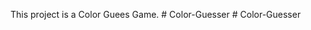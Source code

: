 This project is a Color Guees Game.
#   C o l o r - G u e s s e r  
 #   C o l o r - G u e s s e r  
 